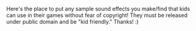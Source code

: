 Here's the place to put any sample sound effects you make/find that kids can use in their games without fear of copyright! They must be released under public domain and be
"kid friendly." Thanks! :)
